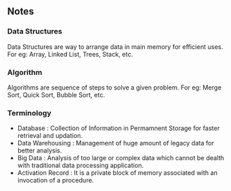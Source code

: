 ## Notes

### Data Structures

Data Structures are way to arrange data in main memory for efficient uses. For eg: Array, Linked List, Trees, Stack, etc.

### Algorithm

Algorithms are sequence of steps to solve a given problem. For eg: Merge Sort, Quick Sort, Bubble Sort, etc.

### Terminology

- Database : Collection of Information in Permamnent Storage for faster retrieval and updation.
- Data Warehousing : Management of huge amount of legacy data for better analysis.
- Big Data : Analysis of too large or complex data which cannot be dealth with traditional data processing application.
- Activation Record : It is a private block of memory associated with an invocation of a procedure.